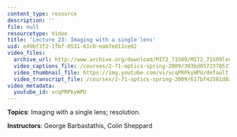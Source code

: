 ```yaml
---
content_type: resource
description: ''
file: null
resourcetype: Video
title: 'Lecture 23: Imaging with a single lens'
uid: e49bf3f2-1fbf-0531-61c0-eab7ed11ce02
video_files:
  archive_url: http://www.archive.org/download/MIT2_71S09/MIT2_71S09lec23_300k.mp4
  video_captions_file: /courses/2-71-optics-spring-2009/393bd8572378537ea29fcf07da3f0854_vcqPRPkyWPU.vtt
  video_thumbnail_file: https://img.youtube.com/vi/vcqPRPkyWPU/default.jpg
  video_transcript_file: /courses/2-71-optics-spring-2009/617bf42581d8ab552f32fc53adbfd7e7_vcqPRPkyWPU.pdf
video_metadata:
  youtube_id: vcqPRPkyWPU
---
```


**Topics**: Imaging with a single lens; resolution.

**Instructors**: George Barbastathis, Colin Sheppard